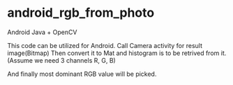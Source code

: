 # android_rgb_from_photo
Android Java + OpenCV

This code can be utilized for Android. Call Camera activity for result image(Bitmap)
Then convert it to Mat and histogram is to be retrived from it.
(Assume we need 3 channels R, G, B)

And finally most dominant RGB value will be picked.
